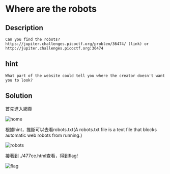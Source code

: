 # Where are the robots

## Description
```Can you find the robots? https://jupiter.challenges.picoctf.org/problem/36474/ (link) or http://jupiter.challenges.picoctf.org:36474```

## hint
```What part of the website could tell you where the creator doesn't want you to look?```

## Solution
首先進入網頁

![home](https://github.com/Kuanchiayi/CTF_Writeups/blob/main/Web%20Exploitation/where%20are%20the%20robots/%E8%9E%A2%E5%B9%95%E6%93%B7%E5%8F%96%E7%95%AB%E9%9D%A2%202023-12-28%20164226.png)

根據hint，推斷可以去看robots.txt(A robots.txt file is a text file that blocks automatic web robots from running.)

![robots](https://github.com/Kuanchiayi/CTF_Writeups/blob/main/Web%20Exploitation/where%20are%20the%20robots/%E8%9E%A2%E5%B9%95%E6%93%B7%E5%8F%96%E7%95%AB%E9%9D%A2%202023-12-28%20164320.png)

接著到 ./477ce.html查看，得到flag!

![flag](https://github.com/Kuanchiayi/CTF_Writeups/blob/main/Web%20Exploitation/where%20are%20the%20robots/%E8%9E%A2%E5%B9%95%E6%93%B7%E5%8F%96%E7%95%AB%E9%9D%A2%202023-12-28%20164426.png)
